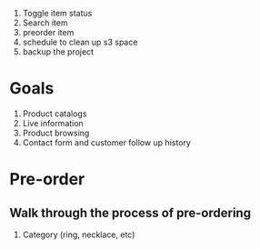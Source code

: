 1. Toggle item status
2. Search item
3. preorder item
4. schedule to clean up s3 space
5. backup the project

# Goals

1. Product catalogs
2. Live information
3. Product browsing
4. Contact form and customer follow up history

# Pre-order

## Walk through the process of pre-ordering

1. Category (ring, necklace, etc)
